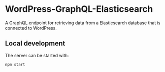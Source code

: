 # WordPress-GraphQL-Elasticsearch

A GraphQL endpoint for retrieving data from a Elasticsearch database that is connected to WordPress.

## Local development
The server can be started with:

```
npm start
```

